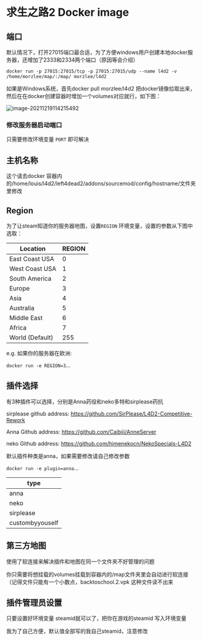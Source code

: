 # 求生之路2 Docker image

## 端口

默认情况下，打开27015端口最合适，为了方便windows用户创建本地docker服务器，还增加了2333和2334两个端口（原因等会介绍）

```
docker run -p 27015:27015/tcp -p 27015:27015/udp --name l4d2 -v /home/morzlee/map/:/map/ morzlee/l4d2
```

如果是Windows系统，首先docker pull morzlee/l4d2 把docker镜像拉取出来，然后在在docker创建容器时增加一个volumes对应就行，如下图：

![image-20211219114215492](https://github.com/fantasylidong/AnneServer/blob/main/image-20211219114215492.png)

### 修改服务器启动端口

只需要修改环境变量 `PORT` 即可解决

## 主机名称

这个请去docker 容器内的/home/louis/l4d2/left4dead2/addons/sourcemod/config/hostname/文件夹里修改

## Region

为了让steam知道你的服务器地图，设置`REGION` 环境变量，设置的参数从下图中选取：

| Location        | REGION |
| --------------- | ------ |
| East Coast USA  | 0      |
| West Coast USA  | 1      |
| South America   | 2      |
| Europe          | 3      |
| Asia            | 4      |
| Australia       | 5      |
| Middle East     | 6      |
| Africa          | 7      |
| World (Default) | 255    |

e.g. 如果你的服务器在欧洲:

`docker run -e REGION=3`...

## 插件选择

有3种插件可以选择，分别是Anna药役和neko多特和sirplease药抗

sirplease github address: https://github.com/SirPlease/L4D2-Competitive-Rework

Anna Github address: https://github.com/Caibiii/AnneServer 

neko Github address: https://github.com/himenekocn/NekoSpecials-L4D2

默认插件种类是anna，如果需要修改请自己修改参数

`docker run -e plugin=anna`...

| type            |
| --------------- |
| anna            |
| neko            |
| sirplease       |
| custombyyouself |

## 第三方地图

使用了软连接来解决插件和地图在同一个文件夹不好管理的问题

你只需要将想挂载的volumes挂载到容器内的/map文件夹里会自动进行软连接（记得文件只能有一个小数点，backtoschool.2.vpk 这种文件读不出来

## 插件管理员设置

只要设置好环境变量 steamid就可以了，把你在游戏的steamid 写入环境变量

我为了自己方便，默认值全部写的我自己steamid，注意修改
